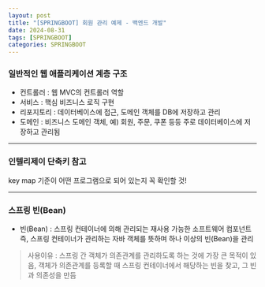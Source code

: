```yaml
---
layout: post
title: "[SPRINGBOOT] 회원 관리 예제 - 백엔드 개발"
date: 2024-08-31
tags: [SPRINGBOOT]
categories: SPRINGBOOT
---
```


### 일반적인 웹 애플리케이션 계층 구조

- 컨트롤러 : 웹 MVC의 컨트롤러 역할
- 서비스 : 핵심 비즈니스 로직 구현
- 리포지토리 : 데이터베이스에 접근, 도메인 객체를 DB에 저장하고 관리
- 도메인 : 비즈니스 도메인 객체, 예) 회원, 주문, 쿠폰 등등 주로 데이터베이스에 저장하고 관리됨

---

### 인텔리제이 단축키 참고

key map 기준이 어떤 프로그램으로 되어 있는지 꼭 확인할 것!

---

### 스프링 빈(Bean)

- 빈(Bean) : 스프링 컨테이너에 의해 관리되는 재사용 가능한 소프트웨어 컴포넌트  
  즉, 스프링 컨테이너가 관리하는 자바 객체를 뜻하며 하나 이상의 빈(Bean)을 관리

> 사용이유 : 스프링 간 객체가 의존관계를 관리하도록 하는 것에 가장 큰 목적이 있음, 객체가 의존관계를 등록할 때 스프링 컨테이너에서 해당하는 빈을 찾고, 그 빈과 의존성을 만듬

